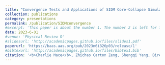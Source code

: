 ```yaml
---
title: "Convergence Tests and Applications of SIDM Core-Collapse Simulations"
collection: publications
category: presentations
permalink: /publication/SIDMconvergence
#excerpt: 'This paper is about the number 1. The number 2 is left for future work.'
date: 2023-6-01
#venue: 'Physical Review D'
#slidesurl: 'http://academicpages.github.io/files/slides1.pdf'
paperurl: 'https://baas.aas.org/pub/2023n6i326p03/release/1'
#bibtexurl: 'http://academicpages.github.io/files/bibtex1.bib'
citation: '<b>Charlie Mace</b>, Zhichao Carton Zeng, Shengqi Yang, Birendra Dhanasingham, Annika Peter, Francis-Yan Cyr-Racine. (2023). <i>talk presented at the 242nd Meeting of the American Astronomical Society</i>.'
---
```

